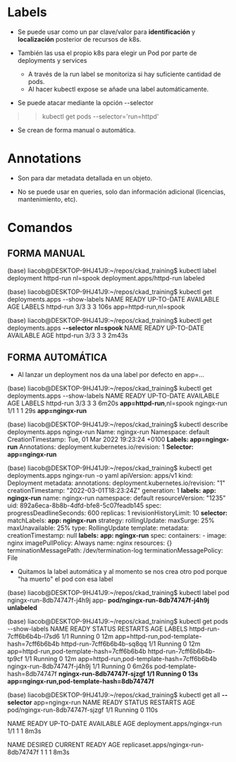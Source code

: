 # Labels

- Se puede usar como un par clave/valor para **identificación** y **localización** posterior de recursos de k8s.

- También las usa el propio k8s para elegir un Pod por parte de deployments y services
    - A través de la run label se monitoriza si hay suficiente cantidad de pods.
    - Al hacer kubectl expose se añade una label automáticamente.

- Se puede atacar mediante la opción --selector
>> kubectl get pods --selector='run=httpd'

- Se crean de forma manual o automática.

# Annotations

- Son para dar metadata detallada en un objeto.

- No se puede usar en queries, solo dan información adicional (licencias, mantenimiento, etc).


# Comandos

## FORMA MANUAL

(base) liacob@DESKTOP-9HJ41J9:~/repos/ckad_training$ kubectl label deployment httpd-run nl=spook
deployment.apps/httpd-run labeled

(base) liacob@DESKTOP-9HJ41J9:~/repos/ckad_training$ kubectl get deployments.apps --show-labels 
NAME        READY   UP-TO-DATE   AVAILABLE   AGE    LABELS
httpd-run   3/3     3            3           106s   app=httpd-run,nl=spook

(base) liacob@DESKTOP-9HJ41J9:~/repos/ckad_training$ kubectl get deployments.apps **--selector nl=spook**
NAME        READY   UP-TO-DATE   AVAILABLE   AGE
httpd-run   3/3     3            3           2m43s

## FORMA AUTOMÁTICA

- Al lanzar un deployment nos da una label por defecto en app=...

(base) liacob@DESKTOP-9HJ41J9:~/repos/ckad_training$ kubectl get deployments.apps --show-labels 
NAME         READY   UP-TO-DATE   AVAILABLE   AGE     LABELS
httpd-run    3/3     3            3           6m20s   **app=httpd-run**,nl=spook
ngingx-run   1/1     1            1           29s     **app=ngingx-run**

(base) liacob@DESKTOP-9HJ41J9:~/repos/ckad_training$ kubectl describe deployments.apps ngingx-run 
Name:                   ngingx-run
Namespace:              default
CreationTimestamp:      Tue, 01 Mar 2022 19:23:24 +0100
**Labels:                 app=ngingx-run**
Annotations:            deployment.kubernetes.io/revision: 1
**Selector:               app=ngingx-run**

(base) liacob@DESKTOP-9HJ41J9:~/repos/ckad_training$ kubectl get deployments.apps ngingx-run -o yaml 
apiVersion: apps/v1
kind: Deployment
metadata:
  annotations:
    deployment.kubernetes.io/revision: "1"
  creationTimestamp: "2022-03-01T18:23:24Z"
  generation: 1
  **labels:**
    **app: ngingx-run**
  name: ngingx-run
  namespace: default
  resourceVersion: "1235"
  uid: 892a6eca-8b8b-4dfd-bfe8-5c07feadb145
spec:
  progressDeadlineSeconds: 600
  replicas: 1
  revisionHistoryLimit: 10
  **selector:**
    matchLabels:
      **app: ngingx-run**
  strategy:
    rollingUpdate:
      maxSurge: 25%
      maxUnavailable: 25%
    type: RollingUpdate
  template:
    metadata:
      creationTimestamp: null
      **labels:**
        **app: ngingx-run**
    spec:
      containers:
      - image: nginx
        imagePullPolicy: Always
        name: nginx
        resources: {}
        terminationMessagePath: /dev/termination-log
        terminationMessagePolicy: File

- Quitamos la label automática y al momento se nos crea otro pod porque "ha muerto" el pod con esa label

(base) liacob@DESKTOP-9HJ41J9:~/repos/ckad_training$ kubectl label pod ngingx-run-8db74747f-j4h9j app-
**pod/ngingx-run-8db74747f-j4h9j unlabeled**

(base) liacob@DESKTOP-9HJ41J9:~/repos/ckad_training$ kubectl get pods --show-labels 
NAME                         READY   STATUS    RESTARTS   AGE     LABELS
httpd-run-7cff6b6b4b-l7sd6   1/1     Running   0          12m     app=httpd-run,pod-template-hash=7cff6b6b4b
httpd-run-7cff6b6b4b-sq8qq   1/1     Running   0          12m     app=httpd-run,pod-template-hash=7cff6b6b4b
httpd-run-7cff6b6b4b-tp9cf   1/1     Running   0          12m     app=httpd-run,pod-template-hash=7cff6b6b4b
ngingx-run-8db74747f-j4h9j   1/1     Running   0          6m26s   pod-template-hash=8db74747f
**ngingx-run-8db74747f-sjzgf   1/1     Running   0          13s     app=ngingx-run,pod-template-hash=8db74747f**

(base) liacob@DESKTOP-9HJ41J9:~/repos/ckad_training$ kubectl get all **--selector** app=ngingx-run
NAME                             READY   STATUS    RESTARTS   AGE
pod/ngingx-run-8db74747f-sjzgf   1/1     Running   0          110s

NAME                         READY   UP-TO-DATE   AVAILABLE   AGE
deployment.apps/ngingx-run   1/1     1            1           8m3s

NAME                                   DESIRED   CURRENT   READY   AGE
replicaset.apps/ngingx-run-8db74747f   1         1         1       8m3s